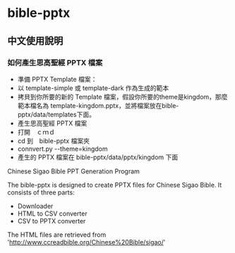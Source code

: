 ﻿# bible-pptx


## 中文使用說明

### 如何產生思高聖經 PPTX 檔案
  * 準備 PPTX Template 檔案：
   * 以 template-simple 或 template-dark 作為生成的範本
   * 拷貝到你所要的新的 Template 檔案，假設你所要的theme是kingdom，那麼範本檔名為 template-kingdom.pptx，並將檔案放在bible-pptx/data/templates下面。
  * 產生思高聖經 PPTX 檔案
   * 打開　ｃｍｄ
   * cd 到　bible-pptx 檔案夾
   * connvert.py --theme=kingdom
   * 產生的 PPTX 檔案在 bible-pptx/data/pptx/kingdom 下面


Chinese Sigao Bible PPT Generation Program

The bible-pptx is designed to create PPTX files for Chinese Sigao Bible. It consists of three parts:
  * Downloader
  * HTML to CSV converter
  * CSV to PPTX converter

The HTML files are retrieved from 'http://www.ccreadbible.org/Chinese%20Bible/sigao/'
